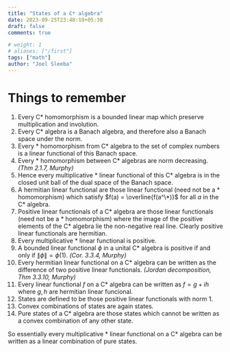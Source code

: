 ```yaml
---
title: "States of a C* algebra"
date: 2023-09-25T23:48:19+05:30
draft: false
comments: true

# weight: 1
# aliases: ["/first"]
tags: ["math"]
author: "Joel Sleeba"
---
```


# Things to remember
1. Every C* homomorphism is a bounded linear map which preserve multiplication and involution.
2. Every C* algebra is a Banach algebra, and therefore also a Banach space under the norm.
3. Every * homomorphism from C* algebra to the set of complex numbers is a linear functional of this Banach space.
4. Every * homomorphism between C* algebras are norm decreasing. _(Thm 2.1.7, Murphy)_
5. Hence every multiplicative * linear functional of this C* algebra is in the closed unit ball of the dual space of the Banach space.
6. A hermitian linear functional are those linear functional (need not be a * homomorphism) which satisfy $f(a) = \overline{f(a^\*)}$ for all $a$ in the C* algebra.
7. Positive linear functionals of a C* algebra are those linear functionals (need not be a * homomorphism) where the image of the positive elements of the C* algebra lie the non-negative real line. Clearly positive linear functionals are hermitian.
8. Every multiplicative * linear functional is positive.
9. A bounded linear functional $\phi$ in a unital C* algebra is positive if and only if $\|\phi\| = \phi(1)$. _(Cor. 3.3.4, Murphy)_
10. Every hermitian linear functional on a C* algebra can be written as the difference of two positive linear functionals. _(Jordan decomposition, Thm 3.3.10, Murphy)_
11. Every linear functional $f$ on a C* algebra can be written as $f = g+ih$ where $g, h$ are hermitian linear funcional.
12. States are defined to be those positive linear functionals with norm 1.
13. Convex combinations of states are again states.
14. Pure states of a C* algebra are those states which cannot be written as a convex combination of any other state.

So essentially every multiplicative * linear functional on a C* algebra can be written as a linear combination of pure states.

